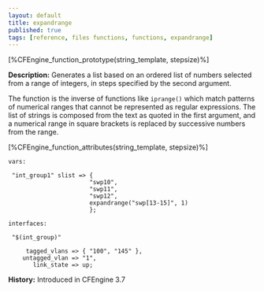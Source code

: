 ```yaml
---
layout: default
title: expandrange
published: true
tags: [reference, files functions, functions, expandrange]
---
```


[%CFEngine_function_prototype(string_template, stepsize)%]

**Description:** Generates a list based on an ordered list of numbers selected from a
range of integers, in steps specified by the second argument.

The function is the inverse of functions like `iprange()` which match patterns of numerical ranges that cannot
be represented as regular expressions. The list of strings is composed from the text as quoted
 in the first argument, and a numerical range in square brackets is replaced by successive numbers
from the range.

[%CFEngine_function_attributes(string_template, stepsize)%]

```cf3
vars:

 "int_group1" slist => { 
                       "swp10", 
                       "swp11", 
                       "swp12", 
                       expandrange("swp[13-15]", 1) 
                       };

interfaces:

 "$(int_group)"

     tagged_vlans => { "100", "145" },
    untagged_vlan => "1",
       link_state => up;
```

**History:** Introduced in CFEngine 3.7
